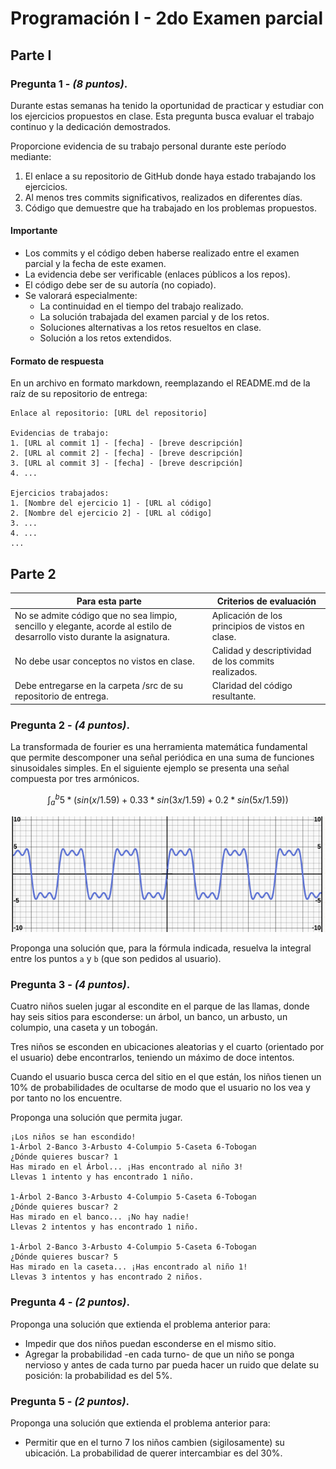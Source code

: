 # Programación I - 2do Examen parcial

## Parte I

### Pregunta 1 - *(8 puntos)*.

Durante estas semanas ha tenido la oportunidad de practicar y estudiar con los ejercicios propuestos en clase. Esta pregunta busca evaluar el trabajo continuo y la dedicación demostrados.

Proporcione evidencia de su trabajo personal durante este período mediante:

1. El enlace a su repositorio de GitHub donde haya estado trabajando los ejercicios.
1. Al menos tres commits significativos, realizados en diferentes días.
1. Código que demuestre que ha trabajado en los problemas propuestos.

#### Importante

- Los commits y el código deben haberse realizado entre el examen parcial y la fecha de este examen.
- La evidencia debe ser verificable (enlaces públicos a los repos).
- El código debe ser de su autoría (no copiado).
- Se valorará especialmente:
  - La continuidad en el tiempo del trabajo realizado.
  - La solución trabajada del examen parcial y de los retos.
  - Soluciones alternativas a los retos resueltos en clase.
  - Solución a los retos extendidos.

#### Formato de respuesta

En un archivo en formato markdown, reemplazando el README.md de la raíz de su repositorio de entrega:

```
Enlace al repositorio: [URL del repositorio]

Evidencias de trabajo:
1. [URL al commit 1] - [fecha] - [breve descripción]
2. [URL al commit 2] - [fecha] - [breve descripción]
3. [URL al commit 3] - [fecha] - [breve descripción]
4. ...

Ejercicios trabajados:
1. [Nombre del ejercicio 1] - [URL al código]
2. [Nombre del ejercicio 2] - [URL al código]
3. ...
4. ...
...
```

## Parte 2

|Para esta parte|Criterios de evaluación|
|-|-|
|No se admite código que no sea limpio, sencillo y elegante, acorde al estilo de desarrollo visto durante la asignatura.|Aplicación de los principios de vistos en clase.|
|No debe usar conceptos no vistos en clase.|Calidad y descriptividad de los commits realizados.|
|Debe entregarse en la carpeta /src de su repositorio de entrega.|Claridad del código resultante.|

### Pregunta 2 - *(4 puntos)*.

La transformada de fourier es una herramienta matemática fundamental que permite descomponer una señal periódica en una suma de funciones sinusoidales simples. En el siguiente ejemplo se presenta una señal compuesta por tres armónicos.

<div align=center>

```math
\int_a^b 5 * (sin(x/1.59) + 0.33 * sin(3x/1.59) + 0.2 * sin(5x/1.59))
```

![](/images/transformadaFourier.png)

</div>

Proponga una solución que, para la fórmula indicada, resuelva la integral entre los puntos `a` y `b` (que son pedidos al usuario).

### Pregunta 3 - *(4 puntos)*.

Cuatro niños suelen jugar al escondite en el parque de las llamas, donde hay seis sitios para esconderse: un árbol, un banco, un arbusto, un columpio, una caseta y un tobogán. 

Tres niños se esconden en ubicaciones aleatorias y el cuarto (orientado por el usuario) debe encontrarlos, teniendo un máximo de doce intentos. 

Cuando el usuario busca cerca del sitio en el que están, los niños tienen un 10% de probabilidades de ocultarse de modo que el usuario no los vea y por tanto no los encuentre.

Proponga una solución que permita jugar.



```
¡Los niños se han escondido!
1-Árbol 2-Banco 3-Arbusto 4-Columpio 5-Caseta 6-Tobogan
¿Dónde quieres buscar? 1
Has mirado en el Árbol... ¡Has encontrado al niño 3!
Llevas 1 intento y has encontrado 1 niño.

1-Árbol 2-Banco 3-Arbusto 4-Columpio 5-Caseta 6-Tobogan
¿Dónde quieres buscar? 2
Has mirado en el banco... ¡No hay nadie!
Llevas 2 intentos y has encontrado 1 niño.

1-Árbol 2-Banco 3-Arbusto 4-Columpio 5-Caseta 6-Tobogan
¿Dónde quieres buscar? 5
Has mirado en la caseta... ¡Has encontrado al niño 1!
Llevas 3 intentos y has encontrado 2 niños.
```

### Pregunta 4 - *(2 puntos)*.

Proponga una solución que extienda el problema anterior para:

- Impedir que dos niños puedan esconderse en el mismo sitio.
- Agregar la probabilidad -en cada turno- de que un niño se ponga nervioso y antes de cada turno par pueda hacer un ruido que delate su posición: la probabilidad es del 5%.

### Pregunta 5 - *(2 puntos)*.

Proponga una solución que extienda el problema anterior para:

- Permitir que en el turno 7 los niños cambien (sigilosamente) su ubicación. La probabilidad de querer intercambiar es del 30%.
